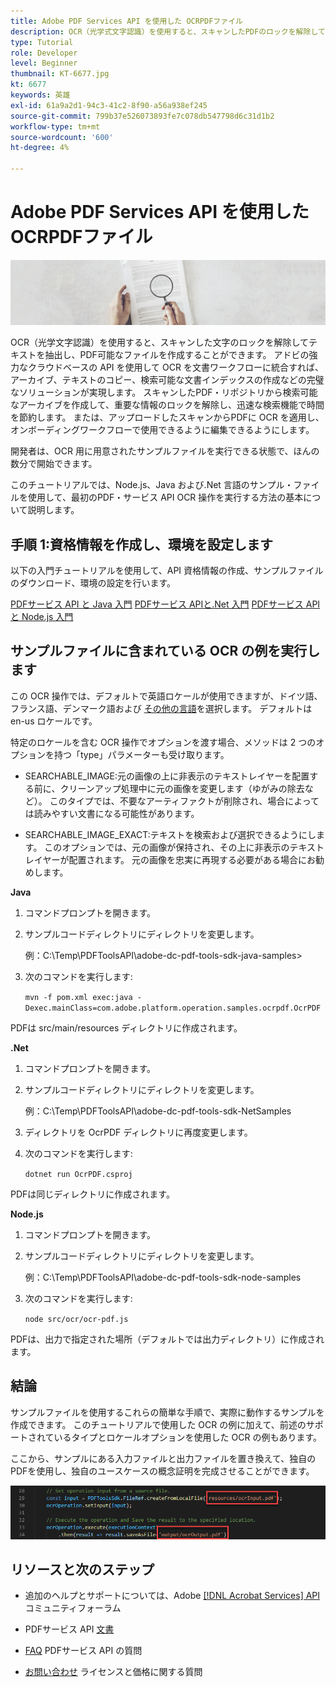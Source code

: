 ```yaml
---
title: Adobe PDF Services API を使用した OCRPDFファイル
description: OCR（光学式文字認識）を使用すると、スキャンしたPDFのロックを解除してテキストを抽出し、検索可能なファイルを作成できます
type: Tutorial
role: Developer
level: Beginner
thumbnail: KT-6677.jpg
kt: 6677
keywords: 英雄
exl-id: 61a9a2d1-94c3-41c2-8f90-a56a938ef245
source-git-commit: 799b37e526073893fe7c078db547798d6c31d1b2
workflow-type: tm+mt
source-wordcount: '600'
ht-degree: 4%

---
```


# Adobe PDF Services API を使用した OCRPDFファイル

![PDFHero 画像の作成](assets/OCR_hero.jpg)

OCR（光学文字認識）を使用すると、スキャンした文字のロックを解除してテキストを抽出し、PDF可能なファイルを作成することができます。 アドビの強力なクラウドベースの API を使用して OCR を文書ワークフローに統合すれば、アーカイブ、テキストのコピー、検索可能な文書インデックスの作成などの完璧なソリューションが実現します。 スキャンしたPDF・リポジトリから検索可能なアーカイブを作成して、重要な情報のロックを解除し、迅速な検索機能で時間を節約します。 または、アップロードしたスキャンからPDFに OCR を適用し、オンボーディングワークフローで使用できるように編集できるようにします。

開発者は、OCR 用に用意されたサンプルファイルを実行できる状態で、ほんの数分で開始できます。

このチュートリアルでは、Node.js、Java および.Net 言語のサンプル・ファイルを使用して、最初のPDF・サービス API OCR 操作を実行する方法の基本について説明します。

## 手順 1:資格情報を作成し、環境を設定します

以下の入門チュートリアルを使用して、API 資格情報の作成、サンプルファイルのダウンロード、環境の設定を行います。

[PDFサービス API と Java 入門](gettingstartedjava.md)
[PDFサービス APIと.Net 入門](gettingstartednet.md)
[PDFサービス API と Node.js 入門](createpdffromhtml.md)

## サンプルファイルに含まれている OCR の例を実行します

この OCR 操作では、デフォルトで英語ロケールが使用できますが、ドイツ語、フランス語、デンマーク語および [その他の言語](https://opensource.adobe.com/pdftools-sdk-docs/release/latest/howtos.html#ocr-with-explicit-language)を選択します。 デフォルトは en-us ロケールです。

特定のロケールを含む OCR 操作でオプションを渡す場合、メソッドは 2 つのオプションを持つ「type」パラメーターも受け取ります。

* SEARCHABLE_IMAGE:元の画像の上に非表示のテキストレイヤーを配置する前に、クリーンアップ処理中に元の画像を変更します（ゆがみの除去など）。 このタイプでは、不要なアーティファクトが削除され、場合によっては読みやすい文書になる可能性があります。

* SEARCHABLE_IMAGE_EXACT:テキストを検索および選択できるようにします。 このオプションでは、元の画像が保持され、その上に非表示のテキストレイヤーが配置されます。 元の画像を忠実に再現する必要がある場合にお勧めします。

**Java**

1. コマンドプロンプトを開きます。

1. サンプルコードディレクトリにディレクトリを変更します。

   例：C:\Temp\PDFToolsAPI\adobe-dc-pdf-tools-sdk-java-samples>

1. 次のコマンドを実行します:

   `mvn -f pom.xml exec:java -Dexec.mainClass=com.adobe.platform.operation.samples.ocrpdf.OcrPDF`

PDFは src/main/resources ディレクトリに作成されます。

**.Net**

1. コマンドプロンプトを開きます。

1. サンプルコードディレクトリにディレクトリを変更します。

   例：C:\Temp\PDFToolsAPI\adobe-dc-pdf-tools-sdk-NetSamples

1. ディレクトリを OcrPDF ディレクトリに再度変更します。

1. 次のコマンドを実行します:

   `dotnet run OcrPDF.csproj`

PDFは同じディレクトリに作成されます。

**Node.js**

1. コマンドプロンプトを開きます。

1. サンプルコードディレクトリにディレクトリを変更します。

   例：C:\Temp\PDFToolsAPI\adobe-dc-pdf-tools-sdk-node-samples

1. 次のコマンドを実行します:

   `node src/ocr/ocr-pdf.js`

PDFは、出力で指定された場所（デフォルトでは出力ディレクトリ）に作成されます。

## 結論

サンプルファイルを使用するこれらの簡単な手順で、実際に動作するサンプルを作成できます。 このチュートリアルで使用した OCR の例に加えて、前述のサポートされているタイプとロケールオプションを使用した OCR の例もあります。

ここから、サンプルにある入力ファイルと出力ファイルを置き換えて、独自のPDFを使用し、独自のユースケースの概念証明を完成させることができます。

![概念実証](assets/OCR_poc.png)

## リソースと次のステップ

* 追加のヘルプとサポートについては、Adobe [[!DNL Acrobat Services] API](https://community.adobe.com/t5/document-cloud-sdk/bd-p/Document-Cloud-SDK?page=1&amp;sort=latest_replies&amp;filter=all) コミュニティフォーラム

* PDFサービス API [文書](https://www.adobe.com/go/pdftoolsapi_doc)

* [FAQ](https://community.adobe.com/t5/document-cloud-sdk/faq-for-document-services-pdf-tools-api/m-p/10726197) PDFサービス API の質問

* [お問い合わせ](https://www.adobe.com/go/pdftoolsapi_requestform) ライセンスと価格に関する質問
